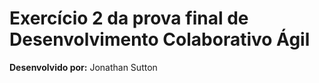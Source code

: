 # Exercício 2 da prova final de Desenvolvimento Colaborativo Ágil

**Desenvolvido por:** Jonathan Sutton
